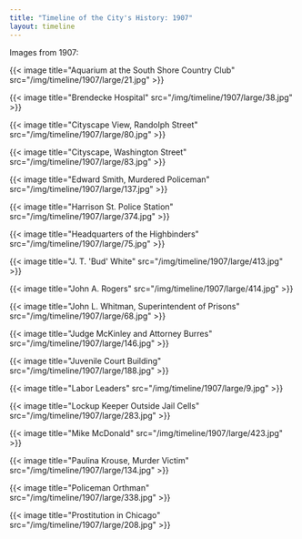 ```yaml
---
title: "Timeline of the City's History: 1907"
layout: timeline
---
```

Images from 1907:

{{< image title="Aquarium at the South Shore Country Club" src="/img/timeline/1907/large/21.jpg" >}}

{{< image title="Brendecke Hospital" src="/img/timeline/1907/large/38.jpg" >}}

{{< image title="Cityscape View, Randolph Street" src="/img/timeline/1907/large/80.jpg" >}}

{{< image title="Cityscape, Washington Street" src="/img/timeline/1907/large/83.jpg" >}}

{{< image title="Edward Smith, Murdered Policeman" src="/img/timeline/1907/large/137.jpg" >}}

{{< image title="Harrison St. Police Station" src="/img/timeline/1907/large/374.jpg" >}}

{{< image title="Headquarters of the Highbinders" src="/img/timeline/1907/large/75.jpg" >}}

{{< image title="J. T. 'Bud' White" src="/img/timeline/1907/large/413.jpg" >}}

{{< image title="John A. Rogers" src="/img/timeline/1907/large/414.jpg" >}}

{{< image title="John L. Whitman, Superintendent of Prisons" src="/img/timeline/1907/large/68.jpg" >}}

{{< image title="Judge McKinley and Attorney Burres" src="/img/timeline/1907/large/146.jpg" >}}

{{< image title="Juvenile Court Building" src="/img/timeline/1907/large/188.jpg" >}}

{{< image title="Labor Leaders" src="/img/timeline/1907/large/9.jpg" >}}

{{< image title="Lockup Keeper Outside Jail Cells" src="/img/timeline/1907/large/283.jpg" >}}

{{< image title="Mike McDonald" src="/img/timeline/1907/large/423.jpg" >}}

{{< image title="Paulina Krouse, Murder Victim" src="/img/timeline/1907/large/134.jpg" >}}

{{< image title="Policeman Orthman" src="/img/timeline/1907/large/338.jpg" >}}

{{< image title="Prostitution in Chicago" src="/img/timeline/1907/large/208.jpg" >}}
